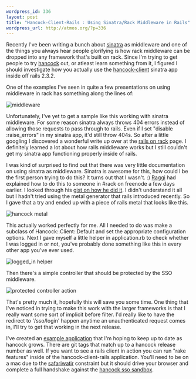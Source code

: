 ```yaml
--- 
wordpress_id: 336
layout: post
title: "Hancock-Client-Rails : Using Sinatra/Rack Middleware in Rails"
wordpress_url: http://atmos.org/?p=336
---
```

Recently I've been writing a bunch about <a href="http://sinatrarb.com">sinatra</a> as middleware and one of the things you always hear people glorifying is how rack middleware can be dropped into any framework that's built on rack.  Since I'm trying to get people to try <a href="http://github.com/atmos/hancock">hancock</a> out, or atleast learn something from it, I figured I should investigate how you actually use the <a href="http://github.com/atmos/hancock-client">hancock-client</a> sinatra app inside off rails 2.3.2.

One of the examples I've seen in quite a few presentations on using middleware in rack has something along the lines of:

<img src="http://img.skitch.com/20090323-m4hba3yiqxdsupf389t8fxt4i3.jpg" alt="middleware" />

Unfortunately, I've yet to get a sample like this working with sinatra middleware.  For some reason sinatra always throws 404 errors instead of allowing those requests to pass through to rails.  Even if I set "disable :raise_errors" in my sinatra app, it'd still throw 404s.  So after a little googling I discovered a wonderful write up over at the <a href="http://guides.rubyonrails.org/rails_on_rack.html">rails on rack</a> page.  I definitely learned a lot about how rails middleware works but I still couldn't get my sinatra app functioning properly inside of rails.

I was kind of surprised to find out that there was very little documentation on using sinatra as middleware.  Sinatra is awesome for this, how could I be the first person trying to do this?  It turns out that I wasn't. :)  <a href="http://blog.ra66i.org/">Raggi</a> had explained how to do this to someone in #rack on freenode a few days earlier.  I looked through his <a href="http://gist.github.com/81199">gist on how he did it</a>.  I didn't understand it all but I hadn't tried using the metal generator that rails introduced recently.  So I gave that a try and ended up with a piece of rails metal that looks like this.

<img src="http://img.skitch.com/20090323-bw211t8spchuk6hu6tmxp7qu94.jpg" alt="hancock metal" />

This actually worked perfectly for me.  All I needed to do was make a subclass of Hancock::Client::Default and set the appropriate configuration options.  Next I gave myself a little helper in application.rb to check whether I was logged in or not, you've probably done something like this in every other app you've ever used.

<img src="http://img.skitch.com/20090323-d1qrceyie3xme7ktf54sqccd28.jpg" alt="logged_in helper" />

Then there's a simple controller that should be protected by the SSO middleware.

<img src="http://img.skitch.com/20090323-nhhtb1wb9j6b6xb38b25347b6b.jpg" alt="protected controller action" />

That's pretty much it, hopefully this will save you some time.  One thing that I've noticed in trying to make this work with the larger frameworks is that I really want some sort of implicit before filter.  I'd really like to have the redirect to '/sso/login' happen anytime an unauthenticated request comes in,  I'll try to get that working in the next release.

I've created an <a href="http://github.com/atmos/hancock-client-rails">example application</a> that I'm hoping to keep up to date as hancock grows.  There are git tags that match up to a hancock release number as well.  If you want to see a rails client in action you can run "rake features" inside of the hancock-client-rails application.  You'll need to be on a mac due to the <a href="http://github.com/redsquirrel/safariwatir/tree/master">safariwatir</a> constraint but it should drive your browser and complete a full handshake against the <a href="http://hancock.atmos.org">hancock sso sandbox</a>.



